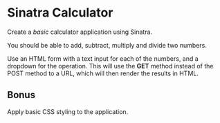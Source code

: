 # Sinatra Calculator

Create a *basic* calculator application using Sinatra. 

You should be able to add, subtract, multiply and divide two numbers.

Use an HTML form with a text input for each of the numbers, and a dropdown for the operation. This will use the **GET** method instead of the POST method to a URL, which will then render the results in HTML. 

## Bonus

Apply basic CSS styling to the application. 
